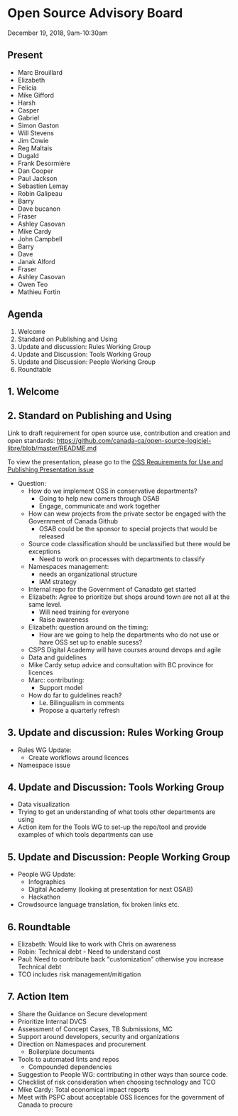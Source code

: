 # Open Source Advisory Board

December 19, 2018, 9am-10:30am

## Present

* Marc Brouillard
* Elizabeth
* Felicia
* Mike Gifford
* Harsh
* Casper
* Gabriel
* Simon Gaston
* Will Stevens
* Jim Cowie
* Reg Maltais
* Dugald
* Frank Desormière
* Dan Cooper
* Paul Jackson
* Sebastien Lemay
* Robin Galipeau
* Barry
* Dave bucanon
* Fraser
* Ashley Casovan
* Mike Cardy
* John Campbell
* Barry 
* Dave 
* Janak Alford
* Fraser
* Ashley Casovan 
* Owen Teo
* Mathieu Fortin 

## Agenda
1. Welcome
2. Standard on Publishing and Using
3. Update and discussion: Rules Working Group
4. Update and Discussion: Tools Working Group
5. Update and Discussion: People Working Group
6. Roundtable

## 1. Welcome

## 2. Standard on Publishing and Using

Link to draft requirement for open source use, contribution and creation and open standards: https://github.com/canada-ca/open-source-logiciel-libre/blob/master/README.md

To view the presentation, please go to the [OSS Requirements for Use and Publishing Presentation issue](https://github.com/canada-ca/OS-Advisory_Conseil-SO/issues/93) 

* Question:
  * How do we implement OSS in conservative departments?
    * Going to help new comers through OSAB 
    * Engage, communicate and work together
  * How can wew projects from the  private sector be engaged with the Government of Canada Github
    * OSAB could be the sponsor to special projects that would be released
  * Source code classification should be unclassified but there would be exceptions
    * Need to work on processes with departments to classify 
  * Namespaces management:
    * needs an organizational structure
    * IAM strategy
  * Internal repo for the Government of Canadato get started
  * Elizabeth: Agree to prioritize but shops around town are not all at the same level.
    * Will need training for everyone
    * Raise awareness
  * Elizabeth: question around on the timing:
    * How are we going to help the departments who do not use or have OSS set up to enable sucess?
  * CSPS Digital Academy will have courses around devops and agile
  * Data and guidelines
  * Mike Cardy setup advice and consultation with BC province for licences
  * Marc: contributing:
    * Support model
  * How do far to guidelines reach?
    * I.e. Bilingualism in comments
    * Propose a quarterly refresh

## 3. Update and discussion: Rules Working Group

* Rules WG Update:
  * Create workflows around licences
* Namespace issue

## 4. Update and Discussion: Tools Working Group

* Data visualization
* Trying to get an understanding of what tools other departments are using
* Action item for the Tools WG to set-up the repo/tool and provide examples of which tools departments can use

## 5. Update and Discussion: People Working Group

* People WG Update:
  * Infographics
  * Digital Academy (looking at presentation for next OSAB)
  * Hackathon
* Crowdsource language translation, fix broken links etc. 

## 6. Roundtable

* Elizabeth: Would like to work with Chris on awareness
* Robin: Technical debt - Need to understand cost
* Paul: Need to contribute back "customization" otherwise you increase Technical debt
* TCO includes risk management/mitigation

## 7. Action Item

* Share the Guidance on Secure development
* Prioritize Internal DVCS
* Assessment of Concept Cases, TB Submissions, MC
* Support around developers, security and organizations
* Direction on Namespaces and procurement
  * Boilerplate documents
* Tools to automated lints and repos
  * Compounded dependencies
* Suggestion to People WG: contributing in other ways than source code.
* Checklist of risk consideration when choosing technology and TCO
* Mike Cardy: Total economical impact reports
* Meet with PSPC about acceptable OSS licences for the government of Canada to procure
  
